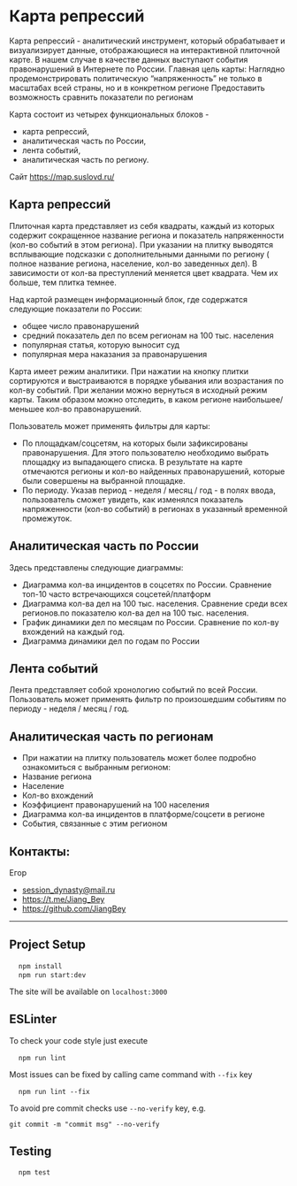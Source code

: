 # Карта репрессий	
Карта репрессий - аналитический инструмент, который обрабатывает и визуализирует данные, отображающиеся на интерактивной плиточной карте. В нашем случае в качестве данных выступают события правонарушений в Интернете по России. 
Главная цель карты:
Наглядно продемонстрировать политическую “напряженность” не только в масштабах всей страны, но и в конкретном регионе
Предоставить возможность сравнить показатели по регионам

Карта состоит из четырех функциональных блоков - 
- карта репрессий, 
- аналитическая часть по России, 
- лента событий, 
- аналитическая часть по региону.

Cайт https://map.suslovd.ru/

## Карта репрессий
Плиточная карта представляет из себя квадраты, каждый из которых содержит сокращенное название региона и показатель напряженности (кол-во событий в этом региона). При указании на плитку выводятся всплывающие подсказки с дополнительными данными по региону ( полное название региона, население, кол-во заведенных дел).
 В зависимости от кол-ва преступлений меняется цвет квадрата. Чем их больше, тем плитка темнее.

Над картой размещен информационный блок, где содержатся следующие показатели по России:
- общее число правонарушений
- средний показатель дел по всем регионам на 100 тыс. населения
- популярная статья, которую выносит суд
- популярная мера наказания за правонарушения

Карта имеет режим аналитики. При нажатии на кнопку плитки сортируются и выстраиваются в порядке убывания или возрастания  по кол-ву событий. При желании можно вернуться в исходный режим карты. Таким образом можно отследить, в каком регионе наибольшее/меньшее кол-во правонарушений. 

Пользователь может применять фильтры для карты:
- По площадкам/соцсетям, на которых были зафиксированы правонарушения. Для этого пользователю необходимо выбрать площадку из выпадающего списка. В результате на карте отмечаются регионы и кол-во найденных правонарушений, которые были совершены на выбранной площадке. 
- По периоду. Указав период - неделя / месяц / год - в полях ввода, пользователь сможет увидеть, как изменялся показатель напряженности (кол-во событий) в регионах в указанный временной промежуток.

## Аналитическая часть по России
Здесь представлены следующие диаграммы:
- Диаграмма кол-ва инцидентов в соцсетях по России. Сравнение топ-10 часто встречающихся соцсетей/платформ
- Диаграмма кол-ва дел на 100 тыс. населения. Сравнение среди всех регионов.по показателю кол-ва дел на 100 тыс. населения. 
- График динамики дел по месяцам по России. Сравнение по кол-ву вхождений на каждый год.
- Диаграмма динамики дел по годам по России

## Лента событий
Лента представляет собой хронологию событий по всей России.
Пользователь может применять фильтр по  произошедшим событиям по периоду - неделя / месяц / год.

## Аналитическая часть по регионам
- При нажатии на плитку пользователь может более подробно ознакомиться с выбранным регионом:
- Название региона
- Население
- Кол-во вхождений
- Коэффициент правонарушений на 100 населения
- Диаграмма кол-ва инцидентов в платформе/соцсети в регионе
- События, связанные с этим регионом


## Контакты:
Егор
* session_dynasty@mail.ru
* https://t.me/Jiang_Bey	
* https://github.com/JiangBey

---
## Project Setup

<pre>
  <code>npm install</code>
  <code>npm run start:dev</code>
</pre>

The site will be available on `localhost:3000`

## ESLinter

To check your code style just execute 

<pre>
  <code>npm run lint</code>
</pre>

Most issues can be fixed by calling came command with `--fix` key 

<pre>
  <code>npm run lint --fix</code>
</pre>


To avoid pre commit checks use `--no-verify` key, e.g.

<pre><code>git commit -m "commit msg" --no-verify</code></pre>

## Testing

<pre>
  <code>npm test</code>
</pre>
